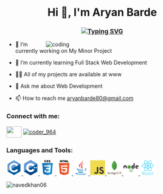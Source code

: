 <h1 align="center">Hi 👋, I'm Aryan Barde </h1>
<!-- <h3 align="center">A passionate frontend developer from India</h3> -->

<h3 align="center"><a href="https://git.io/typing-svg"><img src="https://readme-typing-svg.herokuapp.com?font=Fira+Code&pause=1000&color=F73636&center=true&random=false&width=435&lines=Welcome+to+My+GitHub+Profile+!!++;Full+Stack+Web+Developer+!!;College+student+%26+coding+enthusiast;Passionate+about+technology+;And++innovation+solutions+;And+exploring+new+technologies" alt="Typing SVG" /></a></h3>


<!--  <p align="left"> <img src="https://komarev.com/ghpvc/?username=navedkhan06&label=Profile%20views&color=0e75b6&style=flat" alt="navedkhan06" /> </p> -->

<img align="right" alt="coding" width="400" src="https://cdn.dribbble.com/users/1162077/screenshots/3848914/programmer.gif"> 



- 🔭 I’m currently working on My Minor Project

- 🌱 I’m currently learning Full Stack Web Development

- 👨‍💻 All of my projects are available at www

- 💬 Ask me about Web Development

- 📫 How to reach me aryanbarde80@gmail.com

  <div>
    
  </div>

<h3 align="left">Connect with me:</h3>
<p align="left">
<a href="https://www.linkedin.com/in/aryanbarde80/" target="blank"><img align="center" src="https://raw.githubusercontent.com/rahuldkjain/github-profile-readme-generator/master/src/images/icons/Social/linked-in-alt.svg" alt="" height="30" width="40" /></a>
<a href="https://discord.gg/coder_964" target="blank"><img align="center" src="https://raw.githubusercontent.com/rahuldkjain/github-profile-readme-generator/master/src/images/icons/Social/discord.svg" alt="coder_964" height="30" width="40" /></a>
</p>

<h3 align="left">Languages and Tools:</h3>
<p align="left"> <a href="https://www.cprogramming.com/" target="_blank" rel="noreferrer"> <img src="https://raw.githubusercontent.com/devicons/devicon/master/icons/c/c-original.svg" alt="c" width="40" height="40"/> </a> <a href="https://www.w3schools.com/cpp/" target="_blank" rel="noreferrer"> <img src="https://raw.githubusercontent.com/devicons/devicon/master/icons/cplusplus/cplusplus-original.svg" alt="cplusplus" width="40" height="40"/> </a> <a href="https://www.w3schools.com/css/" target="_blank" rel="noreferrer"> <img src="https://raw.githubusercontent.com/devicons/devicon/master/icons/css3/css3-original-wordmark.svg" alt="css3" width="40" height="40"/> </a> <a href="https://www.w3.org/html/" target="_blank" rel="noreferrer"> <img src="https://raw.githubusercontent.com/devicons/devicon/master/icons/html5/html5-original-wordmark.svg" alt="html5" width="40" height="40"/> </a> <a href="https://www.java.com" target="_blank" rel="noreferrer"> <img src="https://raw.githubusercontent.com/devicons/devicon/master/icons/java/java-original.svg" alt="java" width="40" height="40"/> </a> <a href="https://developer.mozilla.org/en-US/docs/Web/JavaScript" target="_blank" rel="noreferrer"> <img src="https://raw.githubusercontent.com/devicons/devicon/master/icons/javascript/javascript-original.svg" alt="javascript" width="40" height="40"/> </a> <a href="https://www.mongodb.com/" target="_blank" rel="noreferrer"> <img src="https://raw.githubusercontent.com/devicons/devicon/master/icons/mongodb/mongodb-original-wordmark.svg" alt="mongodb" width="40" height="40"/> </a> <a href="https://nodejs.org" target="_blank" rel="noreferrer"> <img src="https://raw.githubusercontent.com/devicons/devicon/master/icons/nodejs/nodejs-original-wordmark.svg" alt="nodejs" width="40" height="40"/> </a> <a href="https://reactjs.org/" target="_blank" rel="noreferrer"> <img src="https://raw.githubusercontent.com/devicons/devicon/master/icons/react/react-original-wordmark.svg" alt="react" width="40" height="40"/> </a> </p>

<p><img align="left" src="https://github-readme-stats.vercel.app/api/top-langs?username=navedkhan06&show_icons=true&locale=en&layout=compact" alt="navedkhan06" /></p>

<p>&nbsp;<img align="center" src="https://github-readme-stats.vercel.app/api?username=navedkhan06&show_icons=
